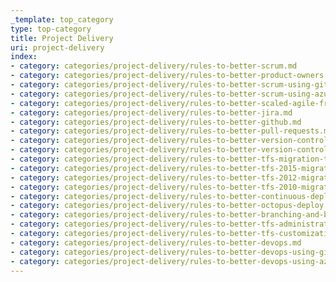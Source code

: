 ```yaml
---
_template: top_category
type: top-category
title: Project Delivery
uri: project-delivery
index:
- category: categories/project-delivery/rules-to-better-scrum.md
- category: categories/project-delivery/rules-to-better-product-owners.md
- category: categories/project-delivery/rules-to-better-scrum-using-github.md
- category: categories/project-delivery/rules-to-better-scrum-using-azure-devops.md
- category: categories/project-delivery/rules-to-better-scaled-agile-framework.md
- category: categories/project-delivery/rules-to-better-jira.md
- category: categories/project-delivery/rules-to-better-github.md
- category: categories/project-delivery/rules-to-better-pull-requests.md
- category: categories/project-delivery/rules-to-better-version-control-with-tfs-aka-source-control.md
- category: categories/project-delivery/rules-to-better-version-control-with-git.md
- category: categories/project-delivery/rules-to-better-tfs-migration-to-the-cloud.md
- category: categories/project-delivery/rules-to-better-tfs-2015-migration.md
- category: categories/project-delivery/rules-to-better-tfs-2012-migration.md
- category: categories/project-delivery/rules-to-better-tfs-2010-migration.md
- category: categories/project-delivery/rules-to-better-continuous-deployment-with-tfs.md
- category: categories/project-delivery/rules-to-better-octopus-deploy.md
- category: categories/project-delivery/rules-to-better-branching-and-builds.md
- category: categories/project-delivery/rules-to-better-tfs-administration.md
- category: categories/project-delivery/rules-to-better-tfs-customization.md
- category: categories/project-delivery/rules-to-better-devops.md
- category: categories/project-delivery/rules-to-better-devops-using-github.md
- category: categories/project-delivery/rules-to-better-devops-using-azure-devops.md
---
```

